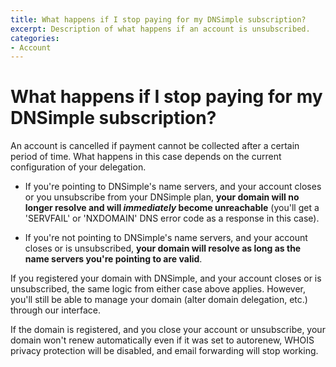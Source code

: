 ```yaml
---
title: What happens if I stop paying for my DNSimple subscription?
excerpt: Description of what happens if an account is unsubscribed.
categories:
- Account
---
```


# What happens if I stop paying for my DNSimple subscription?

An account is cancelled if payment cannot be collected after a certain period of time. What happens in this case depends on the current configuration of your delegation.

- If you're pointing to DNSimple's name servers, and your account closes or you unsubscribe from your DNSimple plan, **your domain will no longer resolve and will _immediately_ become unreachable** (you'll get a 'SERVFAIL' or 'NXDOMAIN' DNS error code as a response in this case).

- If you're not pointing to DNSimple's name servers, and your account closes or is unsubscribed, **your domain will resolve as long as the name servers you're pointing to are valid**.

If you registered your domain with DNSimple, and your account closes or is unsubscribed, the same logic from either case above applies. However, you'll still be able to manage your domain (alter domain delegation, etc.) through our interface.

<note>
If the domain is registered, and you close your account or unsubscribe, your domain won't renew automatically even if it was set to autorenew, WHOIS privacy protection will be disabled, and email forwarding will stop working.
</note>

